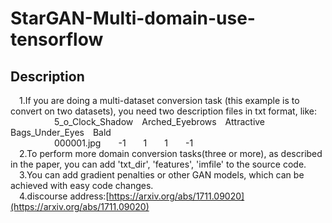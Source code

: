 # StarGAN-Multi-domain-use-tensorflow
## Description
&#8195;1.If you are doing a multi-dataset conversion task (this example is to convert on two datasets), you need two description files in txt format, like:<br>&#8195;&#8195;&#8195;&#8195;&#8195;5_o_Clock_Shadow&#8195;Arched_Eyebrows&#8195;Attractive&#8195;Bags_Under_Eyes&#8195;Bald<br>&#8195;&#8195;&#8195;&#8195;&#8195;000001.jpg&#8195;&#8195;-1&#8195;&#8195;1&#8195;&#8195;1&#8195;&#8195;-1<br>&#8195;2.To perform more domain conversion tasks(three or more), as described in the paper, you can add 'txt_dir', 'features', 'imfile' to the source code.<br>&#8195;3.You can add gradient penalties or other GAN models, which can be achieved with easy code changes.<br>&#8195;4.discourse address:[https://arxiv.org/abs/1711.09020](https://arxiv.org/abs/1711.09020)
